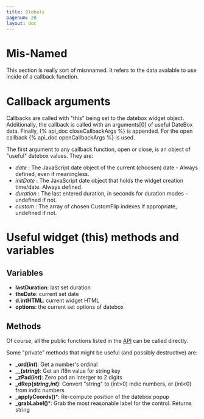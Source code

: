 ```yaml
---
title: Globals
pagenum: 20
layout: doc
---
```


# Mis-Named
This section is really sort of misnnamed.  It refers to the data avalable to use 
inside of a callback function.

# Callback arguments
Callbacks are called with "this" being set to the datebox widget object.  
Additionally, the callback is called with an arguments[0] of useful DateBox data.
Finally, {% api_doc closeCallbackArgs %} is appended.  For the open
callback {% api_doc openCallbackArgs %} is used.

The first argument to any callback function, open or close, is an object of "useful" datebox values.  They are:

 - *date* : The JavaScript date object of the current (choosen) date - Always defined, even if meaningless.
 - *initDate* : The JavaScript date object that holds the widget creation time/date. Always defined.
 - *duration* : The last entered duration, in seconds for duration modes - undefined if not.
 - *custom* : The array of chosen CustomFlip indexes if appropriate, undefined if not.
 
# Useful widget (this) methods and variables

## Variables

 - **lastDuration**: last set duration
 - **theDate**: current set date
 - **d.intHTML**: current widget HTML
 - **options**: the current set options of datebox

## Methods

Of course, all the public functions listed in the [API]({{site.basesite}}api/) 
can be called directly.

Some "private" methods that might be useful (and possibly destructive) are:

 - **_ord(*int*)**: Get a number's ordinal
 - **__(*string*)**: Get an i18n value for string key
 - **_zPad(*int*)**: Zero pad an interger to 2 digits
 - **_dRep(*string*,*int*)**: Convert "string" to (int>0) indic numbers, or (int<0) from indic numbers
 - **_applyCoords()***: Re-compute position of the datebox popup
 - **_grabLabel()***: Grab the most reasonable label for the control. Returns string
